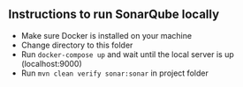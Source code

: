 ## Instructions to run SonarQube locally

- Make sure Docker is installed on your machine
- Change directory to this folder 
- Run `docker-compose up` and wait until the local server is up (localhost:9000)
- Run `mvn clean verify sonar:sonar` in project folder
